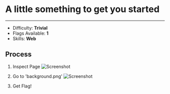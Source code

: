 # A little something to get you started
------

* Difficulty: **Trivial**
* Flags Available: **1**
* Skills: **Web**

## Process
1. Inspect Page
![Screenshot](https://i.imgur.com/Zjawfha.png)



2. Go to 'background.png'
![Screenshot](https://i.imgur.com/B2X4WP0.png)



3. Get Flag!
